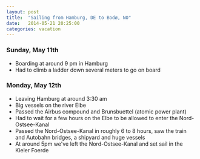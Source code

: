 ```yaml
---
layout: post
title:  "Sailing from Hamburg, DE to Bodø, NO"
date:   2014-05-21 20:25:00
categories: vacation
---
```


### Sunday, May 11th

* Boarding at around 9 pm in Hamburg
* Had to climb a ladder down several meters to go on board

### Monday, May 12th

* Leaving Hamburg at around 3:30 am
* Big vessels on the river Elbe
* Passed the Airbus compound and Brunsbuettel (atomic power plant)
* Had to wait for a few hours on the Elbe to be allowed to enter the Nord-Ostsee-Kanal
* Passed the Nord-Ostsee-Kanal in roughly 6 to 8 hours, saw the train and Autobahn bridges, a shipyard and huge vessels
* At around 5pm we've left the Nord-Ostsee-Kanal and set sail in the Kieler Foerde
